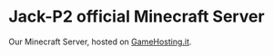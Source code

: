 # Jack-P2 official Minecraft Server

Our Minecraft Server, hosted on [GameHosting.it](https://gamehosting.it).
